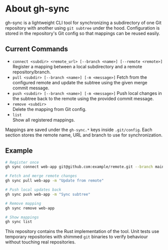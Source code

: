 # About gh-sync

gh-sync is a lightweight CLI tool for synchronizing a subdirectory of one Git repository with another using `git subtree` under the hood. Configuration is stored in the repository's Git config so that mappings can be reused easily.

## Current Commands

- `connect <subdir> <remote_url> [--branch <name>] [--remote <remote>]`  
  Register a mapping between a local subdirectory and a remote repository/branch.
- `pull <subdir> [--branch <name>] [-m <message>]`
  Fetch from the configured remote and update the subtree using the given merge commit message.
- `push <subdir> [--branch <name>] [-m <message>]`
  Push local changes in the subtree back to the remote using the provided commit message.
- `remove <subdir>`  
  Delete the mapping from Git config.
- `list`  
  Show all registered mappings.

Mappings are saved under the `gh-sync.*` keys inside `.git/config`. Each section stores the remote name, URL and branch to use for synchronization.

## Example

```bash
# Register once
gh sync connect web-app git@github.com:example/remote.git --branch main

# Fetch and merge remote changes
gh sync pull web-app -m "Update from remote"

# Push local updates back
gh sync push web-app -m "Sync subtree"

# Remove mapping
gh sync remove web-app

# Show mappings
gh sync list
```

This repository contains the Rust implementation of the tool. Unit tests use temporary repositories with shimmed `git` binaries to verify behaviour without touching real repositories.
